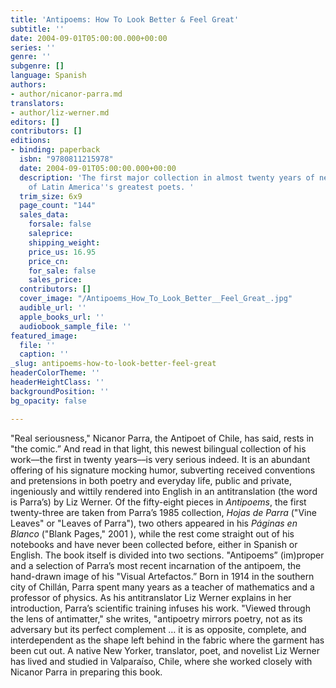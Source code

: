 ```yaml
---
title: 'Antipoems: How To Look Better & Feel Great'
subtitle: ''
date: 2004-09-01T05:00:00.000+00:00
series: ''
genre: ''
subgenre: []
language: Spanish
authors:
- author/nicanor-parra.md
translators:
- author/liz-werner.md
editors: []
contributors: []
editions:
- binding: paperback
  isbn: "9780811215978"
  date: 2004-09-01T05:00:00.000+00:00
  description: 'The first major collection in almost twenty years of new work by one
    of Latin America''s greatest poets. '
  trim_size: 6x9
  page_count: "144"
  sales_data:
    forsale: false
    saleprice: 
    shipping_weight: 
    price_us: 16.95
    price_cn: 
    for_sale: false
    sales_price: 
  contributors: []
  cover_image: "/Antipoems_How_To_Look_Better__Feel_Great_.jpg"
  audible_url: ''
  apple_books_url: ''
  audiobook_sample_file: ''
featured_image:
  file: ''
  caption: ''
_slug: antipoems-how-to-look-better-feel-great
headerColorTheme: ''
headerHeightClass: ''
backgroundPosition: ''
bg_opacity: false

---
```

"Real seriousness," Nicanor Parra, the Antipoet of Chile, has said, rests in "the comic.” And read in that light, this newest bilingual collection of his work––the first in twenty years––is very serious indeed. It is an abundant offering of his signature mocking humor, subverting received conventions and pretensions in both poetry and everyday life, public and private, ingeniously and wittily rendered into English in an antitranslation (the word is Parra’s) by Liz Werner. Of the fifty-eight pieces in _Antipoems_, the first twenty-three are taken from Parra’s 1985 collection, _Hojas de Parra_ ("Vine Leaves" or "Leaves of Parra"), two others appeared in his _Páginas en Blanco_ ("Blank Pages," 2001 ), while the rest come straight out of his notebooks and have never been collected before, either in Spanish or English. The book itself is divided into two sections. "Antipoems” (im)proper and a selection of Parra’s most recent incarnation of the antipoem, the hand-drawn image of his "Visual Artefactos.” Born in 1914 in the southern city of Chillán, Parra spent many years as a teacher of mathematics and a professor of physics. As his antitranslator Liz Werner expIains in her introduction, Parra’s scientific training infuses his work. "Viewed through the lens of antimatter," she writes, "antipoetry mirrors poetry, not as its adversary but its perfect complement … it is as opposite, complete, and interdependent as the shape left behind in the fabric where the garment has been cut out. A native New Yorker, translator, poet, and novelist Liz Werner has lived and studied in Valparaíso, Chile, where she worked closely with Nicanor Parra in preparing this book.